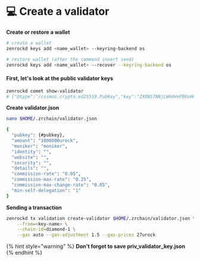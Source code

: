 # 💻 Create a validator

**Create or restore a wallet**

```bash
# create a wallet
zenrockd keys add <name_wallet> --keyring-backend os

# restore wallet (after the command insert seed)
zenrockd keys add <name_wallet> --recover --keyring-backend os
```

#### First, let's look at the public validator keys

```bash
zenrockd comet show-validator
# {"@type":"/cosmos.crypto.ed25519.PubKey","key":"ZXONS7NNjLWH4HePBOoHKDAYeLXQO5iUwpCRQSi1poI="}
```

**Create validator.json**

```bash
nano $HOME/.zrchain/validator.json
```

```bash
{
  "pubkey": {#pubkey},
  "amount": "1000000urock",
  "moniker": "moniker",
  "identity": "",
  "website": "",
  "security": "",
  "details": "",
  "commission-rate": "0.05",
  "commission-max-rate": "0.25",
  "commission-max-change-rate": "0.05",
  "min-self-delegation": "1"
}
```

**Sending a transaction**

```bash
zenrockd tx validation create-validator $HOME/.zrchain/validator.json \
    --from=<key-name> \
    --chain-id=diamond-1 \
    --gas auto --gas-adjustment 1.5 --gas-prices 27urock
```

{% hint style="warning" %}
**Don't forget to save priv\_validator\_key.json**&#x20;
{% endhint %}


